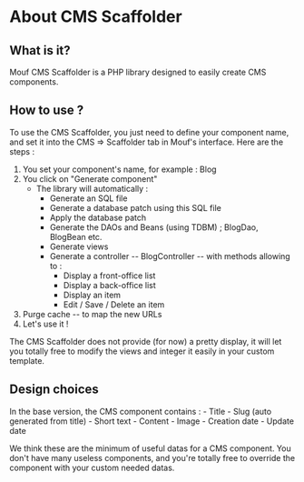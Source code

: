 About CMS Scaffolder
=================================

What is it?
-----------

Mouf CMS Scaffolder is a PHP library designed to easily create CMS components.


How to use ?
---------------------

To use the CMS Scaffolder, you just need to define your component name, and set it into the CMS => Scaffolder tab in Mouf's interface.
Here are the steps :

1. You set your component's name, for example : Blog
2. You click on "Generate component"
    - The library will automatically :
        - Generate an SQL file
        - Generate a database patch using this SQL file
        - Apply the database patch
        - Generate the DAOs and Beans (using TDBM) ; BlogDao, BlogBean etc.
        - Generate views
        - Generate a controller -- BlogController -- with methods allowing to :
            - Display a front-office list
            - Display a back-office list
            - Display an item
            - Edit / Save / Delete an item
3. Purge cache -- to map the new URLs
4. Let's use it !

The CMS Scaffolder does not provide (for now) a pretty display, it will let you totally free to modify the views and integer it easily in your custom template.


Design choices
--------------

In the base version, the CMS component contains :
    - Title
    - Slug (auto generated from title)
    - Short text
    - Content
    - Image
    - Creation date
    - Update date

We think these are the minimum of useful datas for a CMS component.
You don't have many useless components, and you're totally free to override the component with your custom needed datas.
